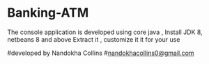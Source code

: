 # Banking-ATM
The console application is developed using core java ,
Install JDK 8, netbeans 8  and above
Extract it ,
customize it it for your use


#developed by Nandokha Collins 
#nandokhacollins0@gmail.com
